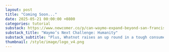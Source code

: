 ```yaml
---
layout: post
title: "Coming Soon..."
date: 2025-05-21 00:00:00 +0800
categories: tutorial
substack: https://www.newcomer.co/p/can-waymo-expand-beyond-san-francisco
substack_title: "Waymo’s Next Challenge: Humanity"
substack_subtitle: "Plus, Whatnot raises an up round in a tough consumer market"
thumbnail: /style/image/logo_v4.png
---
```

